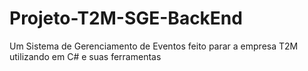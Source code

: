 # Projeto-T2M-SGE-BackEnd
Um Sistema de Gerenciamento de Eventos feito parar a empresa T2M utilizando em C# e suas ferramentas
